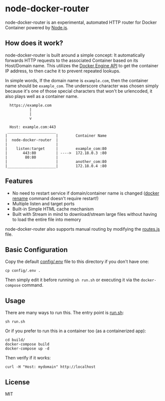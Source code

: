 node-docker-router
==================
node-docker-router is an experimental, automated HTTP router for Docker Container powered by [Node.js](https://nodejs.org/en/about/).

How does it work?
-----------------
node-docker-router is built around a simple concept: It automatically forwards HTTP requests to the associated Container based on its Host/Domain name. This utilizes the [Docker Engine API](https://docs.docker.com/engine/api/v1.41/#operation/ContainerInspect) to get the container IP address, to then cache it to prevent repeated lookups.

In simple words, If the domain name is `example.com`, then the container name should be `example_com`.
The underscore character was chosen simply because it's one of those special characters that won't be urlencoded, it also plays well as a container name.
```
  https://example.com
           |
           |
           v

  Host: example.com:443
 ______________________
|                      |        Container Name
|  node-docker-router  |        
|                      |
|    listen:target     |        example_com:80
|       443:80         | ---->  172.18.0.3 :80
|        80:80         |
|                      |        another_com:80
|______________________|        172.18.0.4 :80
```

Features
--------
* No need to restart service if domain/container name is changed ([docker rename](https://docs.docker.com/engine/reference/commandline/rename/) command doesn't require restart!)
* Multiple listen and target ports
* Built-in Simple HTML cache mechanism
* Built with Stream in mind to download/stream large files without having to load the entire file into memory

node-docker-router also supports manual routing by modifying the [routes.js](config/routes.js) file.

Basic Configuration
-------------------
Copy the default [config/.env](config/.env) file to this directory if you don't have one:
```
cp config/.env .
```

Then simply edit it before running `sh run.sh` or executing it via the `docker-compose` command.

Usage
-----
There are many ways to run this. The entry point is [run.sh](run.sh):
```
sh run.sh
```

Or if you prefer to run this in a container too (as a containerized app):
```
cd build/
docker-compose build
docker-compose up -d
```

Then verify if it works:
```
curl -H "Host: mydomain" http://localhost
```

License
-------
MIT
